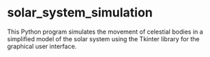 # solar_system_simulation
This Python program simulates the movement of celestial bodies in a simplified model of the solar system using the Tkinter library for the graphical user interface.
